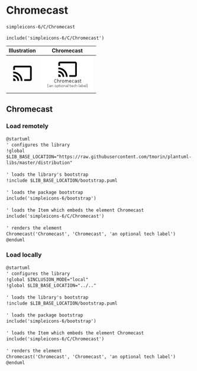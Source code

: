 # Chromecast


```text
simpleicons-6/C/Chromecast
```

```text
include('simpleicons-6/C/Chromecast')
```



| Illustration | Chromecast |
| :---: | :---: |
| ![illustration for Illustration](../../simpleicons-6/C/Chromecast.png) | ![illustration for Chromecast](../../simpleicons-6/C/Chromecast.Local.png) |




## Chromecast

### Load remotely
```plantuml
@startuml
' configures the library
!global $LIB_BASE_LOCATION="https://raw.githubusercontent.com/tmorin/plantuml-libs/master/distribution"

' loads the library's bootstrap
!include $LIB_BASE_LOCATION/bootstrap.puml

' loads the package bootstrap
include('simpleicons-6/bootstrap')

' loads the Item which embeds the element Chromecast
include('simpleicons-6/C/Chromecast')

' renders the element
Chromecast('Chromecast', 'Chromecast', 'an optional tech label')
@enduml
```

### Load locally
```plantuml
@startuml
' configures the library
!global $INCLUSION_MODE="local"
!global $LIB_BASE_LOCATION="../.."

' loads the library's bootstrap
!include $LIB_BASE_LOCATION/bootstrap.puml

' loads the package bootstrap
include('simpleicons-6/bootstrap')

' loads the Item which embeds the element Chromecast
include('simpleicons-6/C/Chromecast')

' renders the element
Chromecast('Chromecast', 'Chromecast', 'an optional tech label')
@enduml
```

